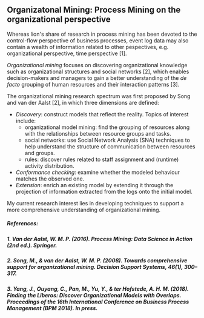 ## Organizatonal Mining: Process Mining on the organizational perspective

Whereas lion's share of research in process mining has been devoted to the control-flow perspective of business processes, event log data may also contain a wealth of information related to other pespectives, e.g. organizational perspective, time perspective \[1\]. 

*Organizational mining* focuses on discovering organizational knowledge such as organizational structures and social networks \[2\], which enables decision-makers and managers to gain a better understanding of the *de facto* grouping of human resources and their interaction patterns \[3\].

The organizational mining research spectrum was first proposed by Song and van der Aalst \[2\], in which three dimensions are defined:
* *Discovery*: construct models that reflect the reality. Topics of interest include:
    * organizational model mining: find the grouping of resources along with the relationships between resource groups and tasks.
    * social networks: use Social Network Analysis \(SNA\) techniques to help understand the structure of communication between resources and groups.
    * rules: discover rules related to staff assignment and \(runtime\) activity distribution.
* *Conformance checking*: examine whether the modeled behaviour matches the observed one.
* *Extension*: enrich an existing model by extending it through the projection of information extracted from the logs onto the initial model.

My current research interest lies in developing techniques to support a more comprehensive understanding of organizational mining.

##### References:
##### 1. Van der Aalst, W. M. P. (2016). Process Mining: Data Science in Action (2nd ed.). Springer.
##### 2. Song, M., & van der Aalst, W. M. P. (2008). Towards comprehensive support for organizational mining. Decision Support Systems, 46(1), 300–317.
##### 3. Yang, J., Ouyang, C., Pan, M., Yu, Y., & ter Hofstede, A. H. M. (2018). Finding the Liberos: Discover Organizational Models with Overlaps. Proceedings of the 16th International Conference on Business Process Management (BPM 2018). In press.
